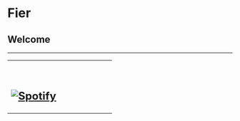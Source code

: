 # Fier
## Welcome
------
<table width="100%"> 
  <tr>
  <td width="50%">
      
&nbsp; <br> [![Spotify](https://novatorem-demogest.vercel.app/api/spotify)](https://open.spotify.com/user/Firmant)
------
